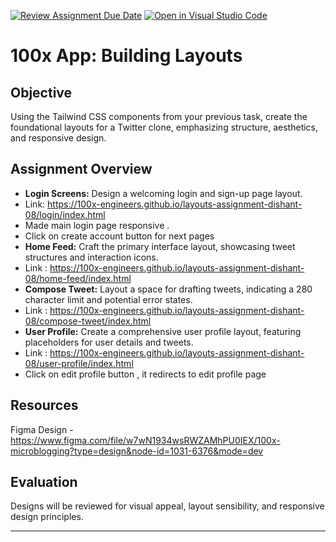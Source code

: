 [![Review Assignment Due Date](https://classroom.github.com/assets/deadline-readme-button-24ddc0f5d75046c5622901739e7c5dd533143b0c8e959d652212380cedb1ea36.svg)](https://classroom.github.com/a/Wzo1QZ03)
[![Open in Visual Studio Code](https://classroom.github.com/assets/open-in-vscode-718a45dd9cf7e7f842a935f5ebbe5719a5e09af4491e668f4dbf3b35d5cca122.svg)](https://classroom.github.com/online_ide?assignment_repo_id=12085411&assignment_repo_type=AssignmentRepo)
# 100x App: Building Layouts

## Objective

Using the Tailwind CSS components from your previous task, create the foundational layouts for a Twitter clone, emphasizing structure, aesthetics, and responsive design.

## Assignment Overview

- **Login Screens:** Design a welcoming login and sign-up page layout.
-  Link: https://100x-engineers.github.io/layouts-assignment-dishant-08/login/index.html
-   Made main login page responsive .
-   Click on create account button for next pages
- **Home Feed:** Craft the primary interface layout, showcasing tweet structures and interaction icons.
- Link : https://100x-engineers.github.io/layouts-assignment-dishant-08/home-feed/index.html
- **Compose Tweet:** Layout a space for drafting tweets, indicating a 280 character limit and potential error states.
- Link : https://100x-engineers.github.io/layouts-assignment-dishant-08/compose-tweet/index.html
- **User Profile:** Create a comprehensive user profile layout, featuring placeholders for user details and tweets.
- Link : https://100x-engineers.github.io/layouts-assignment-dishant-08/user-profile/index.html
- Click on edit profile button , it redirects to edit profile page

## Resources

Figma Design - https://www.figma.com/file/w7wN1934wsRWZAMhPU0IEX/100x-microblogging?type=design&node-id=1031-6376&mode=dev

## Evaluation

Designs will be reviewed for visual appeal, layout sensibility, and responsive design principles.

---
